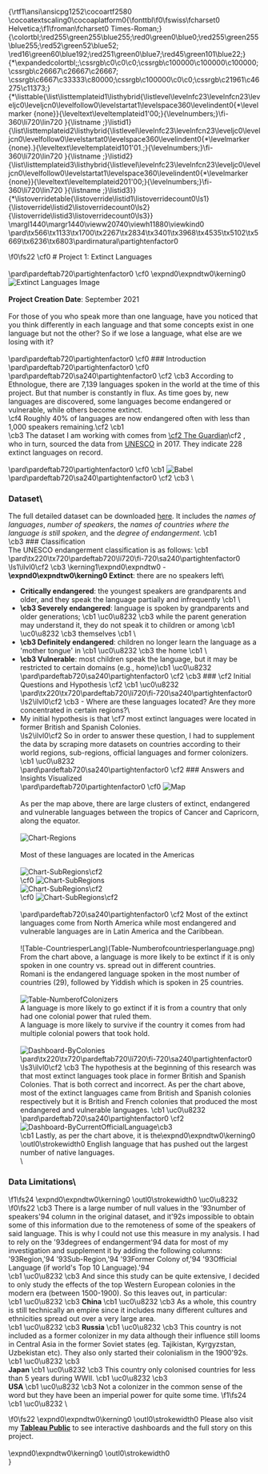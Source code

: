 {\rtf1\ansi\ansicpg1252\cocoartf2580
\cocoatextscaling0\cocoaplatform0{\fonttbl\f0\fswiss\fcharset0 Helvetica;\f1\froman\fcharset0 Times-Roman;}
{\colortbl;\red255\green255\blue255;\red0\green0\blue0;\red255\green255\blue255;\red52\green52\blue52;
\red16\green60\blue192;\red251\green0\blue7;\red45\green101\blue22;}
{\*\expandedcolortbl;;\cssrgb\c0\c0\c0;\cssrgb\c100000\c100000\c100000;\cssrgb\c26667\c26667\c26667;
\cssrgb\c6667\c33333\c80000;\cssrgb\c100000\c0\c0;\cssrgb\c21961\c46275\c11373;}
{\*\listtable{\list\listtemplateid1\listhybrid{\listlevel\levelnfc23\levelnfcn23\leveljc0\leveljcn0\levelfollow0\levelstartat1\levelspace360\levelindent0{\*\levelmarker \{none\}}{\leveltext\leveltemplateid1\'00;}{\levelnumbers;}\fi-360\li720\lin720 }{\listname ;}\listid1}
{\list\listtemplateid2\listhybrid{\listlevel\levelnfc23\levelnfcn23\leveljc0\leveljcn0\levelfollow0\levelstartat0\levelspace360\levelindent0{\*\levelmarker \{none\}.}{\leveltext\leveltemplateid101\'01.;}{\levelnumbers;}\fi-360\li720\lin720 }{\listname ;}\listid2}
{\list\listtemplateid3\listhybrid{\listlevel\levelnfc23\levelnfcn23\leveljc0\leveljcn0\levelfollow0\levelstartat1\levelspace360\levelindent0{\*\levelmarker \{none\}}{\leveltext\leveltemplateid201\'00;}{\levelnumbers;}\fi-360\li720\lin720 }{\listname ;}\listid3}}
{\*\listoverridetable{\listoverride\listid1\listoverridecount0\ls1}{\listoverride\listid2\listoverridecount0\ls2}{\listoverride\listid3\listoverridecount0\ls3}}
\margl1440\margr1440\vieww20740\viewh11880\viewkind0
\pard\tx566\tx1133\tx1700\tx2267\tx2834\tx3401\tx3968\tx4535\tx5102\tx5669\tx6236\tx6803\pardirnatural\partightenfactor0

\f0\fs22 \cf0 # Project 1: Extinct Languages\
\
\pard\pardeftab720\partightenfactor0
\cf0 \expnd0\expndtw0\kerning0
![Extinct Languages Image](intro-1523990289.webp)\
\
**Project Creation Date**: September 2021\
\
For those of you who speak more than one language, have you noticed that you think differently in each language and that some concepts exist in one language but not the other?  So if we lose a language, what else are we losing with it?\
\
\pard\pardeftab720\partightenfactor0
\cf0 ### Introduction\
\pard\pardeftab720\partightenfactor0
\cf0 \
\pard\pardeftab720\sa240\partightenfactor0
\cf2 \cb3 According to Ethnologue, there are 7,139 languages spoken in the world at the time of this project. But that number is constantly in flux.  As time goes by, new languages are discovered, some languages become endangered or vulnerable, while others become extinct.  \
\cf4 Roughly 40% of languages are now endangered often with less than 1,000 speakers remaining.\cf2 \cb1 \
\cb3 The dataset I am working with comes from [\cf2 The Guardian](https://www.theguardian.com/news/datablog/2011/apr/15/language-extinct-endangered#data)\cf2 , who in turn, sourced the data from [UNESCO](http://www.unesco.org/languages-atlas/en/atlasmap.html#) in 2017.  They indicate 228 extinct languages on record.\
\
\pard\pardeftab720\partightenfactor0
\cf0 \cb1 ![Babel](Babel.jpg)\
\pard\pardeftab720\sa240\partightenfactor0
\cf2 \cb3 \
### Dataset\
The full detailed dataset can be downloaded [here](https://docs.google.com/spreadsheets/d/1mUYwl5ZUTp2OHDr0hsco89YY5J8Qx2GWzTLFETzVnB4/edit?hl=en&hl=en#gid=1).  It includes the _names of languages_, _number of speakers_, the _names of countries where the language is still spoken_, and the _degree of endangerment_. \cb1 \
\cb3 ### Classification\
The UNESCO endangerment classification is as follows: \cb1 \
\pard\tx220\tx720\pardeftab720\li720\fi-720\sa240\partightenfactor0
\ls1\ilvl0\cf2 \cb3 \kerning1\expnd0\expndtw0 - **\expnd0\expndtw0\kerning0
Extinct**: there are no speakers left\
- **Critically endangered**: the youngest speakers are grandparents and older, and they speak the language partially and infrequently \cb1 \
- **\cb3 Severely endangered**: language is spoken by grandparents and older generations; \cb1 \uc0\u8232 \cb3 while the parent generation may understand it, they do not speak it to children or among \cb1 \uc0\u8232 \cb3 themselves \cb1 \
- **\cb3 Definitely endangered**: children no longer learn the language as a 'mother tongue' in \cb1 \uc0\u8232 \cb3 the home \cb1 \
- **\cb3 Vulnerable**: most children speak the language, but it may be restricted to certain domains (e.g., home)\cb1 \uc0\u8232 \
\pard\pardeftab720\sa240\partightenfactor0
\cf2 \cb3 ### \cf2 Initial Questions and Hypothesis \cf2 \cb1 \uc0\u8232 \
\pard\tx220\tx720\pardeftab720\li720\fi-720\sa240\partightenfactor0
\ls2\ilvl0\cf2 \cb3 - Where are these languages located?  Are they more concentrated in certain regions?\
- My initial hypothesis is that \cf7 most extinct languages were located in former British and Spanish Colonies.\
\ls2\ilvl0\cf2 So in order to answer these question, I had to supplement the data by scraping more datasets on countries according to their world regions, sub-regions, official languages and former colonizers. \cb1 \uc0\u8232 \
\pard\pardeftab720\sa240\partightenfactor0
\cf2 ### Answers and Insights Visualized\
\pard\pardeftab720\partightenfactor0
\cf0 ![Map](Map.png)\
\
As per the map above, there are large clusters of extinct, endangered and vulnerable languages between the tropics of Cancer and Capricorn, along the equator.\
\
![Chart-Regions](Chart-RegionsbyEndangerement.png)\
\
Most of these languages are located in the Americas\
\
![Chart-SubRegions](Chart-Critically.png)\cf2 \
\cf0 ![Chart-SubRegions](Chart-Severely.png)\
![Chart-SubRegions](Chart-Definitely.png)\cf2 \
\cf0 ![Chart-SubRegions](Chart-Vulnerable.png)\cf2 \
\
\pard\pardeftab720\sa240\partightenfactor0
\cf2 Most of the extinct languages come from North America while most endangered and vulnerable languages are in Latin America and the Caribbean.\
\
![Table-CountriesperLang)(Table-Numberofcountriesperlanguage.png)\
From the chart above, a language is more likely to be extinct if it is only spoken in one country vs. spread out in different countries.\
Romani is the endangered language spoken in the most number of countries (29), followed by Yiddish which is spoken in 25 countries.\
\
![Table-NumberofColonizers](Table-NumberofColonizers.png)  \
A language is more likely to go extinct if it is from a country that only had one colonial power that ruled them.\
A language is more likely to survive if the country it comes from had multiple colonial powers that took hold.  \
\
![Dashboard-ByColonies](Dashboard-ByColonies.png)\
\pard\tx220\tx720\pardeftab720\li720\fi-720\sa240\partightenfactor0
\ls3\ilvl0\cf2 \cb3 The hypothesis at the beginning of this research was that most extinct languages took place in former British and Spanish Colonies. That is both correct and incorrect. As per the chart above, most of the extinct languages came from British and Spanish colonies respectively but it is British and French colonies that produced the most endangered and vulnerable languages. \cb1 \uc0\u8232 \
\pard\pardeftab720\sa240\partightenfactor0
\cf2 ![Dashboard-ByCurrentOfficialLanguage](Dashboard-ByCurrentOfficialLanguage.png)\cb3 \
\cb1 Lastly, as per the chart above, it is the\expnd0\expndtw0\kerning0
\outl0\strokewidth0  English language that has pushed out the largest number of native languages.\
\
### Data Limitations\

\f1\fs24 \expnd0\expndtw0\kerning0
\outl0\strokewidth0 \uc0\u8232 
\f0\fs22 \cb3 There is a large number of null values in the \'93number of speakers\'94 column in the original dataset, and it\'92s impossible to obtain some of this information due to the remoteness of some of the speakers of said language. This is why I could not use this measure in my analysis. I had to rely on the \'93degrees of endangerment\'94 data for most of my investigation and supplement it by adding the following columns: \'93Region,\'94 \'93Sub-Region,\'94 \'93Former Colony of,\'94 \'93Official Language (if world's Top 10 Language).\'94 \
\cb1 \uc0\u8232 \cb3 And since this study can be quite extensive, I decided to only study the effects of the top Western European colonies in the modern era (between 1500-1900). So this leaves out, in particular: \
\cb1 \uc0\u8232 \cb3 **China** \cb1 \uc0\u8232 \cb3 As a whole, this country is still technically an empire since it includes many different cultures and ethnicities spread out over a very large area. \
\cb1 \uc0\u8232 \cb3 **Russia** \cb1 \uc0\u8232 \cb3 This country is not included as a former colonizer in my data although their influence still looms in Central Asia in the former Soviet states (eg. Tajikistan, Kyrgyzstan, Uzbekistan etc). They also only started their colonialism in the 1900\'92s. \cb1 \uc0\u8232 \cb3 \
**Japan** \cb1 \uc0\u8232 \cb3 This country only colonised countries for less than 5 years during WWII. \cb1 \uc0\u8232 \cb3 \
**USA** \cb1 \uc0\u8232 \cb3 Not a colonizer in the common sense of the word but they have been an imperial power for quite some time. 
\f1\fs24 \cb1 \uc0\u8232 \

\f0\fs22 \expnd0\expndtw0\kerning0
\outl0\strokewidth0 Please also visit my [**Tableau Public**](https://public.tableau.com/app/profile/ruby.rondina/viz/ExtinctLanguages_16414222503700/Story1) to see interactive dashboards and the full story on this project.\
\
\expnd0\expndtw0\kerning0
\outl0\strokewidth0 \
}